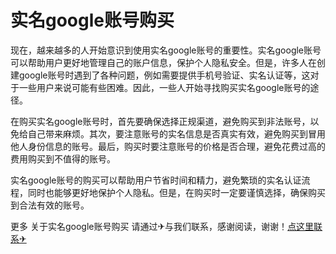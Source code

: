 # 实名google账号购买

现在，越来越多的人开始意识到使用实名google账号的重要性。实名google账号可以帮助用户更好地管理自己的账户信息，保护个人隐私安全。但是，许多人在创建google账号时遇到了各种问题，例如需要提供手机号验证、实名认证等，这对于一些用户来说可能有些困难。因此，一些人开始寻找购买实名google账号的途径。

在购买实名google账号时，首先要确保选择正规渠道，避免购买到非法账号，以免给自己带来麻烦。其次，要注意账号的实名信息是否真实有效，避免购买到冒用他人身份信息的账号。最后，购买时要注意账号的价格是否合理，避免花费过高的费用购买到不值得的账号。

实名google账号的购买可以帮助用户节省时间和精力，避免繁琐的实名认证流程，同时也能够更好地保护个人隐私。但是，在购买时一定要谨慎选择，确保购买到合法有效的账号。

更多 关于实名google账号购买 请通过✈与我们联系，感谢阅读，谢谢！[点这里联系✈](https://lm.k02.cc)